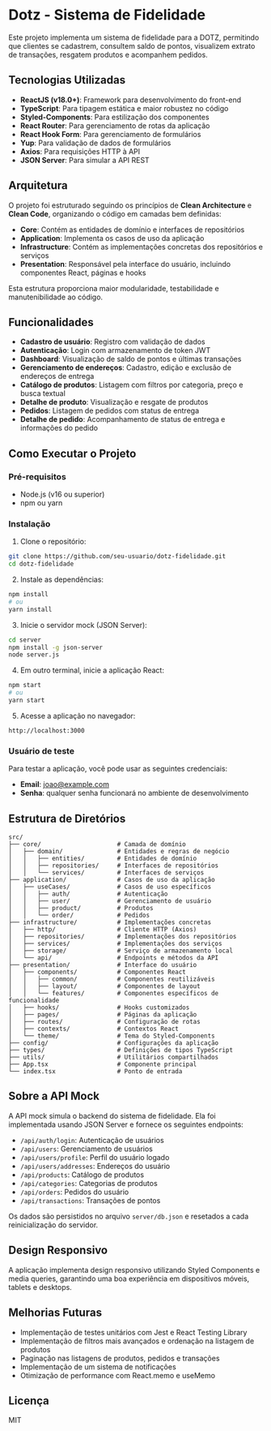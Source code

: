 # Dotz - Sistema de Fidelidade

Este projeto implementa um sistema de fidelidade para a DOTZ, permitindo que clientes se cadastrem, consultem saldo de pontos, visualizem extrato de transações, resgatem produtos e acompanhem pedidos.

## Tecnologias Utilizadas

- **ReactJS (v18.0+)**: Framework para desenvolvimento do front-end
- **TypeScript**: Para tipagem estática e maior robustez no código
- **Styled-Components**: Para estilização dos componentes
- **React Router**: Para gerenciamento de rotas da aplicação
- **React Hook Form**: Para gerenciamento de formulários
- **Yup**: Para validação de dados de formulários
- **Axios**: Para requisições HTTP à API
- **JSON Server**: Para simular a API REST

## Arquitetura

O projeto foi estruturado seguindo os princípios de **Clean Architecture** e **Clean Code**, organizando o código em camadas bem definidas:

- **Core**: Contém as entidades de domínio e interfaces de repositórios
- **Application**: Implementa os casos de uso da aplicação
- **Infrastructure**: Contém as implementações concretas dos repositórios e serviços
- **Presentation**: Responsável pela interface do usuário, incluindo componentes React, páginas e hooks

Esta estrutura proporciona maior modularidade, testabilidade e manutenibilidade ao código.

## Funcionalidades

- **Cadastro de usuário**: Registro com validação de dados
- **Autenticação**: Login com armazenamento de token JWT
- **Dashboard**: Visualização de saldo de pontos e últimas transações
- **Gerenciamento de endereços**: Cadastro, edição e exclusão de endereços de entrega
- **Catálogo de produtos**: Listagem com filtros por categoria, preço e busca textual
- **Detalhe de produto**: Visualização e resgate de produtos
- **Pedidos**: Listagem de pedidos com status de entrega
- **Detalhe de pedido**: Acompanhamento de status de entrega e informações do pedido

## Como Executar o Projeto

### Pré-requisitos

- Node.js (v16 ou superior)
- npm ou yarn

### Instalação

1. Clone o repositório:

```bash
git clone https://github.com/seu-usuario/dotz-fidelidade.git
cd dotz-fidelidade
```

2. Instale as dependências:

```bash
npm install
# ou
yarn install
```

3. Inicie o servidor mock (JSON Server):

```bash
cd server
npm install -g json-server
node server.js
```

4. Em outro terminal, inicie a aplicação React:

```bash
npm start
# ou
yarn start
```

5. Acesse a aplicação no navegador:

```
http://localhost:3000
```

### Usuário de teste

Para testar a aplicação, você pode usar as seguintes credenciais:

- **Email**: joao@example.com
- **Senha**: qualquer senha funcionará no ambiente de desenvolvimento

## Estrutura de Diretórios

```
src/
├── core/                     # Camada de domínio
│   ├── domain/               # Entidades e regras de negócio
│   │   ├── entities/         # Entidades de domínio
│   │   ├── repositories/     # Interfaces de repositórios
│   │   └── services/         # Interfaces de serviços
├── application/              # Casos de uso da aplicação
│   ├── useCases/             # Casos de uso específicos
│   │   ├── auth/             # Autenticação
│   │   ├── user/             # Gerenciamento de usuário
│   │   ├── product/          # Produtos
│   │   └── order/            # Pedidos
├── infrastructure/           # Implementações concretas
│   ├── http/                 # Cliente HTTP (Axios)
│   ├── repositories/         # Implementações dos repositórios
│   ├── services/             # Implementações dos serviços
│   ├── storage/              # Serviço de armazenamento local
│   └── api/                  # Endpoints e métodos da API
├── presentation/             # Interface do usuário
│   ├── components/           # Componentes React
│   │   ├── common/           # Componentes reutilizáveis
│   │   ├── layout/           # Componentes de layout
│   │   └── features/         # Componentes específicos de funcionalidade
│   ├── hooks/                # Hooks customizados
│   ├── pages/                # Páginas da aplicação
│   ├── routes/               # Configuração de rotas
│   ├── contexts/             # Contextos React
│   └── theme/                # Tema do Styled-Components
├── config/                   # Configurações da aplicação
├── types/                    # Definições de tipos TypeScript
├── utils/                    # Utilitários compartilhados
├── App.tsx                   # Componente principal
└── index.tsx                 # Ponto de entrada
```

## Sobre a API Mock

A API mock simula o backend do sistema de fidelidade. Ela foi implementada usando JSON Server e fornece os seguintes endpoints:

- `/api/auth/login`: Autenticação de usuários
- `/api/users`: Gerenciamento de usuários
- `/api/users/profile`: Perfil do usuário logado
- `/api/users/addresses`: Endereços do usuário
- `/api/products`: Catálogo de produtos
- `/api/categories`: Categorias de produtos
- `/api/orders`: Pedidos do usuário
- `/api/transactions`: Transações de pontos

Os dados são persistidos no arquivo `server/db.json` e resetados a cada reinicialização do servidor.

## Design Responsivo

A aplicação implementa design responsivo utilizando Styled Components e media queries, garantindo uma boa experiência em dispositivos móveis, tablets e desktops.

## Melhorias Futuras

- Implementação de testes unitários com Jest e React Testing Library
- Implementação de filtros mais avançados e ordenação na listagem de produtos
- Paginação nas listagens de produtos, pedidos e transações
- Implementação de um sistema de notificações
- Otimização de performance com React.memo e useMemo

## Licença

MIT
